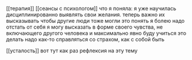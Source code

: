 [[терапия]] [[сеансы с психологом]]
что я поняла:
я уже научилась дисциплинированно выявлять свои желания. теперь важно их высказывать чтобы другие люди тоже могли это понять
я болею надо отстать от себя
я могу высказать в форме своего чувства, не включающего другого человека
и максимально явно буду учиться это делать
надо как-то справляться со страхом, как с собой быть


[[усталость]] вот тут как раз рефлексия  на эту тему
